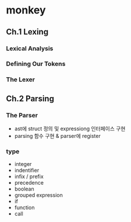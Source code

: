 # monkey

## Ch.1 Lexing
### Lexical Analysis
### Defining Our Tokens
### The Lexer

## Ch.2 Parsing
### The Parser
- ast에 struct 정의 및 expressiong 인터페이스 구현 
- parsing 함수 구현 & parser에 register
### type
- integer
- indentifier
- infix / prefix
- precedence
- boolean
- grouped expression
- if 
- function
- call
